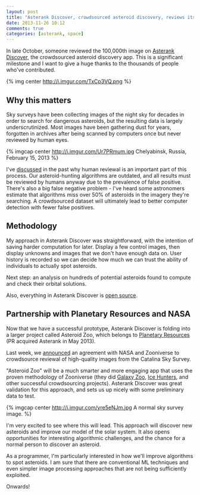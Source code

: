 ```yaml
---
layout: post
title: "Asterank Discover, crowdsourced asteroid discovery, reviews its 100,000th image"
date: 2013-11-26 10:12
comments: true
categories: [asterank, space]
---
```


In late October, someone reviewed the 100,000th image on [Asterank Discover](http://asterank.com/discover), the crowdsourced asteroid discovery app.  This is a significant milestone and I want to give a huge thanks to the thousands of people who've contributed.

{% img center http://i.imgur.com/TxCp3VQ.png %}

<!-- more -->

## Why this matters

Sky surveys have been collecting images of the night sky for decades in order to search for dangerous asteroids, but the resulting data is largely underscrutinized.  Most images have been gathering dust for years, forgotten in archives after being scanned by computers once but never reviewed by human eyes.

{% imgcap center http://i.imgur.com/Ur7PRmum.jpg Chelyabinsk, Russia, February 15, 2013 %}

I've [discussed](http://www.ianww.com/2013/08/05/how-a-programmer-can-discover-an-asteroid/) in the past why human reviewal is an important part of this process.  Our asteroid-hunting algorithms are outdated, and all results must be reviewed by humans anyway due to the prevalence of false positive.  There's also a big false negative problem - I've heard some astronomers estimate that algorithms miss over 50% of asteroids in the imagery they're searching.  A crowdsourced dataset will ultimately lead to better computer detection with fewer false positives.

## Methodology

My approach in Asterank Discover was straightforward, with the intention of saving harder computation for later.  Display a few control images, then display unknowns and images that we don't have enough data on.  User history is recorded so we can decide how much we can trust the ability of individuals to actually spot asteroids.

Next step: an analysis on hundreds of potential asteroids found to compute and check their orbital solutions.

Also, everything in Asterank Discover is [open source](http://github.com/typpo/asterank).

## Partnership with Planetary Resources and NASA

Now that we have a successful prototype, Asterank Discover is folding into a larger project called Asteroid Zoo, which belongs to [Planetary Resources](http://www.planetaryresources.com) (PR acquired Asterank in May 2013).

Last week, we [announced](http://www.nbcnews.com/science/nasa-planetary-resources-partner-asteroid-hunting-contests-2D11638181) an agreement with NASA and Zooniverse to crowdsource reviewal of high-quality images from the Catalina Sky Survey.

"Asteroid Zoo" will be a much smarter and more engaging app that uses the proven methodology of Zooniverse (they did [Galaxy Zoo](http://www.galaxyzoo.org/), [Ice Hunters](https://www.zooniverse.org/project/icehunters), and other successful crowdsourcing projects).  Asterank Discover was great validation for this approach, and sets us up nicely with some preliminary data to test.

{% imgcap center http://i.imgur.com/yre5eNJm.jpg  A normal sky survey image. %}

I'm very excited to see where this will lead.  This approach will discover new asteroids and improve our model of the solar system.  It also opens opportunities for interesting algorithmic challenges, and the chance for a normal person to discover an asteroid.

As a programmer, I'm particularly interested in how we'll improve algorithms to spot asteroids.  I am sure that there are conventional ML techniques and even simpler image processing approaches that are not being sufficiently exploited.

Onwards!

